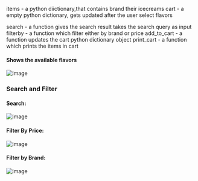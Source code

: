 items - a python diictionary,that contains brand their icecreams
cart - a empty python dictionary, gets updated after the user select flavors

search - a function gives the search result takes the search query as input
filterby - a function which filter either by brand or price
add_to_cart - a function updates the cart python dictionary object
print_cart - a function which prints the items in cart

#### Shows the available flavors
   ![image](https://github.com/user-attachments/assets/807c9f02-9689-4703-908a-0df42b2dfe71)

### Search and Filter
#### Search:
   ![image](https://github.com/user-attachments/assets/9ae27f1e-0f3f-48e6-afe9-6019d6553c9a)
   
#### Filter By Price:
![image](https://github.com/user-attachments/assets/4db9c495-b312-46cc-a9ea-be4a2dc03ffc)
#### Filter by Brand:
   ![image](https://github.com/user-attachments/assets/4cfbe83d-85ef-4f46-b419-e6ad06284feb)

